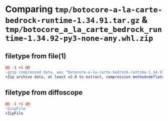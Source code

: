 # Comparing `tmp/botocore-a-la-carte-bedrock-runtime-1.34.91.tar.gz` & `tmp/botocore_a_la_carte_bedrock_runtime-1.34.92-py3-none-any.whl.zip`

## filetype from file(1)

```diff
@@ -1 +1 @@
-gzip compressed data, was "botocore-a-la-carte-bedrock-runtime-1.34.91.tar", last modified: Thu Apr 25 01:03:28 2024, max compression
+Zip archive data, at least v2.0 to extract, compression method=deflate
```

## filetype from diffoscope

```diff
@@ -1 +1 @@
-GzipFile
+ZipFile
```

